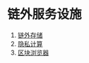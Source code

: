 <!--
order: false
parent:
  order: 8
-->

# 链外服务设施

1. [链外存储](./storage.md)
2. [隐私计算](./privacy_computing.md)
3. [区块浏览器](./explorer.md)
